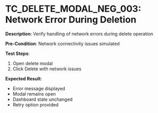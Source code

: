 # TC_DELETE_MODAL_NEG_003: Network Error During Deletion

**Description**: Verify handling of network errors during delete operation

**Pre-Condition**: Network connectivity issues simulated

**Test Steps**:
1. Open delete modal
2. Click Delete with network issues

**Expected Result**:
- Error message displayed
- Modal remains open
- Dashboard state unchanged
- Retry option provided